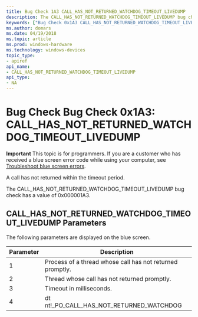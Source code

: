 ```yaml
---
title: Bug Check 1A3 CALL_HAS_NOT_RETURNED_WATCHDOG_TIMEOUT_LIVEDUMP
description: The CALL_HAS_NOT_RETURNED_WATCHDOG_TIMEOUT_LIVEDUMP bug check has a value of 0x000001A3.
keywords: ["Bug Check 0x1A3 CALL_HAS_NOT_RETURNED_WATCHDOG_TIMEOUT_LIVEDUMP", "CALL_HAS_NOT_RETURNED_WATCHDOG_TIMEOUT_LIVEDUMP"]
ms.author: domars
ms.date: 04/19/2018
ms.topic: article
ms.prod: windows-hardware
ms.technology: windows-devices
topic_type:
- apiref
api_name:
- CALL_HAS_NOT_RETURNED_WATCHDOG_TIMEOUT_LIVEDUMP
api_type:
- NA
---
```


# Bug Check Bug Check 0x1A3: CALL\_HAS\_NOT\_RETURNED\_WATCHDOG\_TIMEOUT\_LIVEDUMP 


**Important** This topic is for programmers. If you are a customer who has received a blue screen error code while using your computer, see [Troubleshoot blue screen errors](http://windows.microsoft.com/windows-10/troubleshoot-blue-screen-errors).

A call has not returned within the timeout period.

The CALL_HAS_NOT_RETURNED_WATCHDOG_TIMEOUT_LIVEDUMP bug check has a value of 0x000001A3. 


## CALL\_HAS\_NOT\_RETURNED\_WATCHDOG\_TIMEOUT\_LIVEDUMP Parameters

The following parameters are displayed on the blue screen.

Parameter | Description 
|---------|--------------|
1 | Process of a thread whose call has not returned promptly.
2 | Thread whose call has not returned promptly.
3 | Timeout in milliseconds.
4 | dt nt!_PO_CALL_HAS_NOT_RETURNED_WATCHDOG <address>
 




